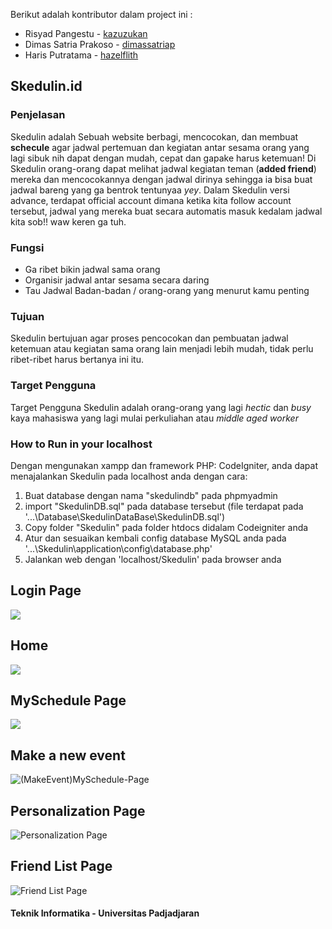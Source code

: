 Berikut adalah kontributor dalam project ini :

   * Risyad Pangestu - [kazuzukan](https://github.com/kazuzukan)
   * Dimas Satria Prakoso - [dimassatriap](https://github.com/dimassatriap)
   * Haris Putratama - [hazelflith](https://github.com/hazelflith)
   
## Skedulin.id ##


### Penjelasan ###
Skedulin adalah Sebuah website berbagi, mencocokan, dan membuat **schecule** agar jadwal pertemuan dan kegiatan antar sesama orang yang lagi sibuk nih dapat dengan mudah, cepat dan gapake harus ketemuan! Di Skedulin orang-orang dapat melihat jadwal kegiatan teman (**added friend**) mereka dan mencocokannya dengan jadwal dirinya sehingga ia bisa buat jadwal bareng yang ga bentrok tentunyaa *yey*. Dalam Skedulin versi advance, terdapat official account dimana ketika kita follow account tersebut, jadwal yang mereka buat secara automatis masuk kedalam jadwal kita sob!! waw keren ga tuh.

### Fungsi ###
  * Ga ribet bikin jadwal sama orang
  * Organisir jadwal antar sesama secara daring
  * Tau Jadwal Badan-badan / orang-orang yang menurut kamu penting
  
### Tujuan ###
Skedulin bertujuan agar proses pencocokan dan pembuatan jadwal ketemuan atau kegiatan sama orang lain menjadi lebih mudah, tidak perlu ribet-ribet harus bertanya ini itu.

### Target Pengguna ###
Target Pengguna Skedulin adalah orang-orang yang lagi *hectic* dan *busy* kaya mahasiswa yang lagi mulai perkuliahan atau *middle aged worker*

### How to Run in your localhost ###
Dengan mengunakan xampp dan framework PHP: CodeIgniter, anda dapat menajalankan Skedulin pada localhost anda dengan cara: 
  1. Buat database dengan nama "skedulindb" pada phpmyadmin
  2. import "SkedulinDB.sql" pada database tersebut (file terdapat pada '...\Database\SkedulinDataBase\SkedulinDB.sql')
  3. Copy folder "Skedulin" pada folder htdocs didalam Codeigniter anda
  4. Atur dan sesuaikan kembali config database MySQL anda pada '...\Skedulin\application\config\database.php'
  5. Jalankan web dengan 'localhost/Skedulin' pada browser anda
  
## Login Page ##
<img src="https://raw.githubusercontent.com/dimassatriap/Skedulin/master/Mockup/Implementation/Login.png" />

## Home ##
<img src="https://raw.githubusercontent.com/dimassatriap/Skedulin/master/Mockup/Implementation/Home.png" />

## MySchedule Page ##
<img src="https://raw.githubusercontent.com/dimassatriap/Skedulin/master/Mockup/Implementation/MySchedule-Page.png" />

## Make a new event ##
![(MakeEvent)MySchedule-Page](https://raw.githubusercontent.com/dimassatriap/Skedulin/master/Mockup/Implementation/(MakeEvent)MySchedule-Page.png)

## Personalization Page ##
![Personalization Page](https://raw.githubusercontent.com/dimassatriap/Skedulin/master/Mockup/Implementation/Personalization-Page.png)

## Friend List Page ##
![Friend List Page ](https://raw.githubusercontent.com/dimassatriap/Skedulin/master/Mockup/Implementation/FriendsList-Page.png)



#### Teknik Informatika - Universitas Padjadjaran ####
